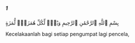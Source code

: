 ##### 1

<span class="ayah">بِسْمِ ٱللَّهِ ٱلرَّحْمَٰنِ ٱلرَّحِيمِ وَيْلٌۭ لِّكُلِّ هُمَزَةٍۢ لُّمَزَةٍ</span>

<span class="ayah_translation">Kecelakaanlah bagi setiap pengumpat lagi pencela,</span>
